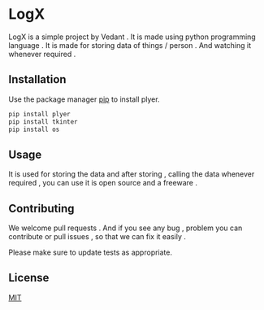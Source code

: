 # LogX
LogX is a simple project by Vedant . It is made using python programming language . It is made for storing data of things / person . And watching it whenever required .

## Installation

Use the package manager [pip](https://pip.pypa.io/en/stable/) to install plyer.

```bash
pip install plyer
pip install tkinter
pip install os
```

## Usage
It is used for storing the data and after storing , calling the data whenever required , you can use it is open source and a freeware .


## Contributing
We welcome pull requests . And if you see any bug , problem you can contribute or pull issues , so that we can fix it easily .

Please make sure to update tests as appropriate.

## License
[MIT](https://choosealicense.com/licenses/mit/)
